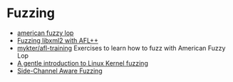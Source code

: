 # Fuzzing

 - [american fuzzy lop](http://lcamtuf.coredump.cx/afl/)
 - [Fuzzing libxml2 with AFL++](https://aflplus.plus/docs/tutorials/libxml2_tutorial/)
 - [mykter/afl-training](https://github.com/mykter/afl-training) Exercises to learn how to fuzz with American Fuzzy Lop
 - [A gentle introduction to Linux Kernel fuzzing](https://blog.cloudflare.com/a-gentle-introduction-to-linux-kernel-fuzzing/)
 - [Side-Channel Aware Fuzzing](https://arxiv.org/pdf/1908.05012.pdf)
